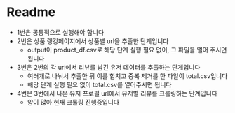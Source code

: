 # Readme
- 1번은 공통적으로 실행해야 합니다
- 2번은 상품 랭킹페이지에서 상품별 url을 추출한 단계입니다
    - output이 product_df.csv로 해당 단계 실행 필요 없이, 그 파일을 열어 주시면 됩니다
- 3번은 2번의 각 url에서 리뷰를 남긴 유저 데이터를 추출하는 단계입니다
    - 여러개로 나눠서 추출한 뒤 이를 합치고 중복 제거를 한 파일이 total.csv입니다
    - 해당 단계 실행 필요 없이 total.csv를 열어주시면 됩니다
- 4번은 3번에서 나온 유저 프로필 url에서 유저별 리뷰를 크롤링하는 단계입니다
    - 양이 많아 현재 크롤링 진행중입니다